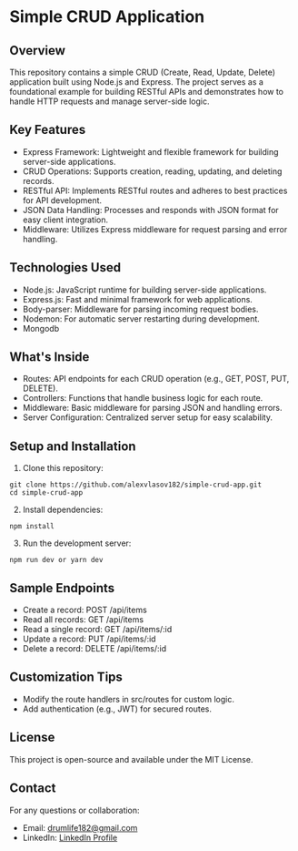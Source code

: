 # Simple CRUD Application

## Overview

This repository contains a simple CRUD (Create, Read, Update, Delete) application built using Node.js and Express. The project serves as a foundational example for building RESTful APIs and demonstrates how to handle HTTP requests and manage server-side logic.

## Key Features

- Express Framework: Lightweight and flexible framework for building server-side applications.
- CRUD Operations: Supports creation, reading, updating, and deleting records.
- RESTful API: Implements RESTful routes and adheres to best practices for API development.
- JSON Data Handling: Processes and responds with JSON format for easy client integration.
- Middleware: Utilizes Express middleware for request parsing and error handling.

## Technologies Used

- Node.js: JavaScript runtime for building server-side applications.
- Express.js: Fast and minimal framework for web applications.
- Body-parser: Middleware for parsing incoming request bodies.
- Nodemon: For automatic server restarting during development.
- Mongodb

## What's Inside

- Routes: API endpoints for each CRUD operation (e.g., GET, POST, PUT, DELETE).
- Controllers: Functions that handle business logic for each route.
- Middleware: Basic middleware for parsing JSON and handling errors.
- Server Configuration: Centralized server setup for easy scalability.

## Setup and Installation

1. Clone this repository:

```
git clone https://github.com/alexvlasov182/simple-crud-app.git
cd simple-crud-app
```

2. Install dependencies:

```
npm install
```

3. Run the development server:

```
npm run dev or yarn dev
```

## Sample Endpoints

- Create a record: POST /api/items
- Read all records: GET /api/items
- Read a single record: GET /api/items/:id
- Update a record: PUT /api/items/:id
- Delete a record: DELETE /api/items/:id

## Customization Tips

- Modify the route handlers in src/routes for custom logic.
- Add authentication (e.g., JWT) for secured routes.

## License

This project is open-source and available under the MIT License.

## Contact

For any questions or collaboration:

- Email: drumlife182@gmail.com
- LinkedIn: [LinkedIn Profile](https://www.linkedin.com/in/oleksandr-vlasov-9969ab19b/)
